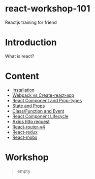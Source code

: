 # react-workshop-101
Reactjs training for friend

# Introduction
  What is react?

# Content
* [Installation](https://github.com/bukton123/react-workshop-101/blob/master/00-installation/installation.md)
* [Webpack vs Create-react-app](https://github.com/bukton123/react-workshop-101/blob/master/01-webpack-vs-create-react-app/webpack-vs-react-create-app.md)
* [React Component and Prop-types](https://github.com/bukton123/react-workshop-101/blob/master/02-react-component-and-prop-types/react-component.md)
* [State and Props]()
* [Class/Function and Event]()
* [React Component Lifecycle]()
* [Axios http request]()
* [React-router-v4]()
* [React-redux]()
* [React-mobx]()

# Workshop
> empty
